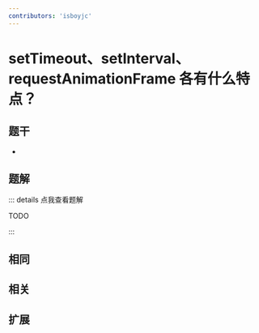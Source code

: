 ```yaml
---
contributors: 'isboyjc'
---
```


# setTimeout、setInterval、requestAnimationFrame 各有什么特点？

## 题干

- 



## 题解

::: details 点我查看题解

  TODO

:::



## 相同


## 相关


## 扩展

